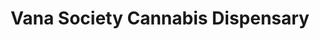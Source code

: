 ---
title: "Vana Society Cannabis Dispensary"
url: /clovis/vana-society-cannabis-dispensary/
shop: Hanf
---